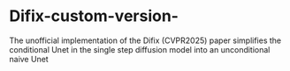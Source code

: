# Difix-custom-version-
The unofficial implementation of the Difix (CVPR2025) paper simplifies the conditional Unet in the single step diffusion model into an unconditional naive Unet
